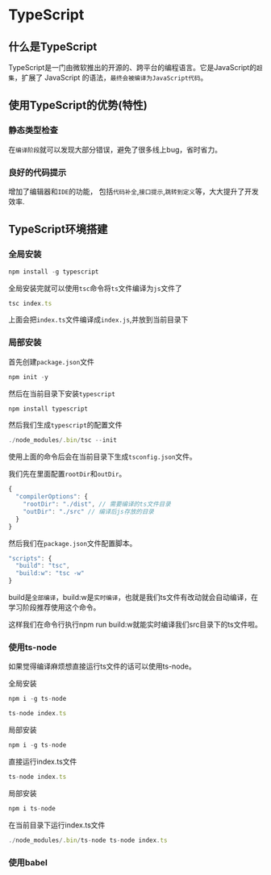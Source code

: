 # TypeScript

## 什么是TypeScript
TypeScript是一门由微软推出的开源的、跨平台的编程语言。它是JavaScript的`超集`，扩展了 JavaScript 的语法，`最终会被编译为JavaScript代码`。<br/>

## 使用TypeScript的优势(特性)
### 静态类型检查
在`编译阶段`就可以发现大部分错误，避免了很多线上bug，省时省力。
### 良好的代码提示
增加了编辑器和`IDE`的功能， 包括`代码补全`,`接口提示`,`跳转到定义`等，大大提升了开发效率.


## TypeScript环境搭建

### 全局安装

```js
npm install -g typescript
```

全局安装完就可以使用`tsc`命令将`ts`文件编译为`js`文件了

```js
tsc index.ts
```
上面会把`index.ts`文件编译成`index.js`,并放到当前目录下


### 局部安装

首先创建`package.json`文件

```js
npm init -y
```

然后在当前目录下安装`typescript`

```js
npm install typescript
```

然后我们生成`typescript`的配置文件

```js
./node_modules/.bin/tsc --init
```

使用上面的命令后会在当前目录下生成`tsconfig.json`文件。

我们先在里面配置`rootDir`和`outDir`。

```js
{
  "compilerOptions": {
    "rootDir": "./dist", // 需要编译的ts文件目录
    "outDir": "./src" // 编译后js存放的目录
  }
}
```

然后我们在`package.json`文件配置脚本。

```js
"scripts": {
  "build": "tsc",
  "build:w": "tsc -w"
}
```
build是`全部编译`，build:w是`实时编译`，也就是我们ts文件有改动就会自动编译，在学习阶段推荐使用这个命令。<br/>

这样我们在命令行执行npm run build:w就能实时编译我们src目录下的ts文件啦。


### 使用ts-node

如果觉得编译麻烦想直接运行ts文件的话可以使用ts-node。

全局安装
```js
npm i -g ts-node
```

```js
ts-node index.ts
```

局部安装
```js
npm i -g ts-node
```

直接运行index.ts文件
```js
ts-node index.ts
```

局部安装
```js
npm i ts-node
```

在当前目录下运行index.ts文件
```js
./node_modules/.bin/ts-node ts-node index.ts
```

### 使用babel


